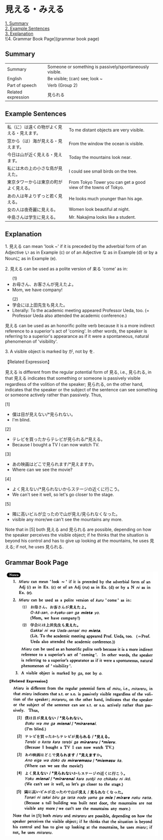 # 見える・みえる

[1. Summary](#summary)<br>
[2. Example Sentences](#example-sentences)<br>
[3. Explanation](#explanation)<br>
![4. Grammar Book Page](grammar book page)<br>


## Summary

<table><tr>   <td>Summary</td>   <td>Someone or something is passively/spontaneously visible.</td></tr><tr>   <td>English</td>   <td>Be visible; (can) see; look ~</td></tr><tr>   <td>Part of speech</td>   <td>Verb (Group 2)</td></tr><tr>   <td>Related expression</td>   <td>見られる</td></tr></table>

## Example Sentences

<table><tr>   <td>私（に）は遠くの物がよく見える・見えます。</td>   <td>To me distant objects are very visible.</td></tr><tr>   <td>窓から（は）海が見える・見えます。</td>   <td>From the window the ocean is visible.</td></tr><tr>   <td>今日は山が近く見える・見えます。</td>   <td>Today the mountains look near.</td></tr><tr>   <td>私には木の上の小さな鳥が見えた。</td>   <td>I could see small birds on the tree.</td></tr><tr>   <td>東京タワーからは東京の町がよく見える。</td>   <td>From Tokyo Tower you can get a good view of the towns of Tokyo.</td></tr><tr>   <td>あの人は年よりずっと若く見える。</td>   <td>He looks much younger than his age.</td></tr><tr>   <td>女の人は夜奇麗に見える。</td>   <td>Women look beautiful at night.</td></tr><tr>   <td>中島さんは学生に見える。</td>   <td>Mr. Nakajima looks like a student.</td></tr></table>

## Explanation

<p>1. <span class="cloze">見える</span> can mean 'look ~' if it is preceded by the adverbial form of an Adjective い as in Example (c) or of an Adjective な as in Example (d) or by a Nounに as in Example (e).</p>  <p>2. <span class="cloze">見える</span> can be used as a polite version of 来る 'come' as in:</p>  <ul>(1) <li>お母さん、お客さんが<span class="cloze">見えた</span>よ。</li> <li>Mom, we have company!</li> </ul>  <ul>(2) <li>学会には上田先生も<span class="cloze">見えた</span>。</li> <li>Literally: To the academic meeting appeared Professor Ueda, too. (= Professor Ueda also attended the academic conference.)</li> </ul>  <p><span class="cloze">見える</span> can be used as an honorific polite verb because it is a more indirect reference to a superior's act of 'coming'. In other words, the speaker is referring to a superior's appearance as if it were a spontaneous, natural phenomenon of 'visibility'.</p>  <p>3. A visible object is marked by が, not by を.</p>  <p>【Related Expression】</p>  <p><span class="cloze">見える</span> is different from the regular potential form of 見る, i.e., 見られる, in that <span class="cloze">見える</span> indicates that something or someone is passively visible regardless of the volition of the speaker; 見られる, on the other hand, indicates that the speaker or the subject of the sentence can see something or someone actively rather than passively. Thus,</p>  <p>[1]</p>  <ul> <li>僕は目が<span class="cloze">見えない</span>/*見られない。</li> <li>I'm blind.</li> </ul>  <p>[2]</p>  <ul> <li>テレビを買ったからテレビが見られる/*<span class="cloze">見える</span>。</li> <li>Because I bought a TV I can now watch TV.</li> </ul>  <p>[3]</p>  <ul> <li>あの映画はどこで見られます/*<span class="cloze">見えます</span>か。</li> <li>Where can we see the movie?</li> </ul>  <p>[4]</p>  <ul> <li>よく<span class="cloze">見えない</span>/*見られないからステージの近くに行こう。</li> <li>We can't see it well, so let's go closer to the stage.</li> </ul>  <p>[5]</p>  <ul> <li>隣に高いビルが立ったので山が<span class="cloze">見え</span>/見られなくなった。</li> <li>visible any more/we can't see the mountains any more.</li> </ul>  <p>Note that in [5] both <span class="cloze">見える</span> and 見られる are possible, depending on how the speaker perceives the visible object; if he thinks that the situation is beyond his control and has to give up looking at the mountains, he uses <span class="cloze">見える</span>; if not, he uses 見られる.</p>

## Grammar Book Page

![](../img/Basic見える.png)

